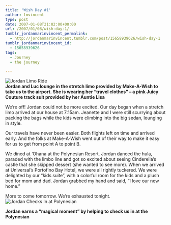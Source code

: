 ```yaml
---
title: 'Wish Day #1'
author: lmvincent
type: post
date: 2007-01-08T21:02:00+00:00
url: /2007/01/08/wish-day-1/
tumblr_jordanmarinvincent_permalink:
  - http://jordanmarinvincent.tumblr.com/post/15658939626/wish-day-1
tumblr_jordanmarinvincent_id:
  - 15658939626
tags:
  - Journey
  - the journey

---
```

![Jordan Limo Ride][1]  
**Jordan and Luc lounge in the stretch limo provided by Make-A-Wish to take us to the airport. She is wearing her &ldquo;travel clothes&rdquo; &ndash; a pink Juicy Couture track suit provided by her Auntie Lisa**

We&rsquo;re off! Jordan could not be more excited. Our day began when a stretch limo arrived at our house at 7:15am. Jeanette and I were still scurrying about packing the bags while the kids were climbing into the big sedan, lounging in style.

Our travels have never been easier. Both flights left on time and arrived early. And the folks at Make-A-Wish went out of their way to make it easy for us to get from point A to point B.

We dined at &lsquo;Ohana at the Polynesian Resort. Jordan danced the hula, paraded with the limbo line and got so excited about seeing Cinderella&rsquo;s castle that she skipped dessert (she wanted to see more). When we arrived at Universal&rsquo;s Portofino Bay Hotel, we were all rightly tuckered. We were delighted by our &ldquo;kids suite&rdquo;, with a colorful room for the kids and a plush bed for mom and dad. Jordan grabbed my hand and said, &ldquo;I love our new home.&rdquo;

More to come tomorrow. We&rsquo;re exhausted tonight.  
<img style="clear:left;float:none;" src="http://www.jordanvincent.com/images/2007/01/checkin.jpg" alt="Jordan Checks In at Polynesian" /> 

**Jordan earns a &ldquo;magical moment&rdquo; by helping to check us in at the Polynesian**

<div class="blogger-post-footer">
  <img loading="lazy" width="1" height="1" src="https://blogger.googleusercontent.com/tracker/9039099668816362935-7240310860403040815?l=jordansjourney2.blogspot.com" alt="" />
</div>

 [1]: http://www.jordanvincent.com/images/2007/01/jordan_limo.jpg